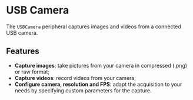# USB Camera

The `USBCamera` peripheral captures images and videos from a connected USB camera.

## Features

- **Capture images**: take pictures from your camera in compressed (.png) or raw format;
- **Capture videos**: record videos from your camera;
- **Configure camera, resolution and FPS**: adapt the acquisition to your needs by specifying custom parameters for the capture.
